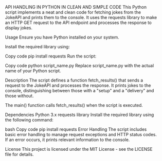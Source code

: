 API HANDLING IN PYTHON IN CLEAN AND SIMPLE CODE
This Python script implements a neat and clean code for fetching jokes from the JokeAPI and prints them to the console. It uses the requests library to make an HTTP GET request to the API endpoint and processes the response to display jokes.

Usage
Ensure you have Python installed on your system.

Install the required library using:

Copy code
pip install requests
Run the script:

Copy code
python script_name.py
Replace script_name.py with the actual name of your Python script.

Description
The script defines a function fetch_results() that sends a request to the JokeAPI and processes the response. It prints jokes to the console, distinguishing between those with a "setup" and a "delivery" and those without.

The main() function calls fetch_results() when the script is executed.

Dependencies
Python 3.x
requests library
Install the required library using the following command:

bash
Copy code
pip install requests
Error Handling
The script includes basic error handling to manage request exceptions and HTTP status codes. If an error occurs, it prints relevant information to the console.

License
This project is licensed under the MIT License - see the LICENSE file for details.
